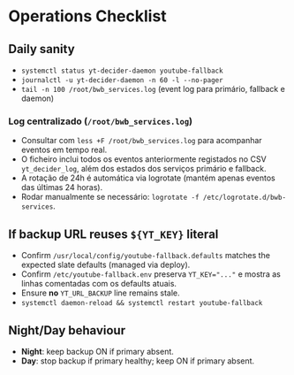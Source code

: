 # Operations Checklist

## Daily sanity
- `systemctl status yt-decider-daemon youtube-fallback`
- `journalctl -u yt-decider-daemon -n 60 -l --no-pager`
- `tail -n 100 /root/bwb_services.log` (event log para primário, fallback e daemon)

### Log centralizado (`/root/bwb_services.log`)
- Consultar com `less +F /root/bwb_services.log` para acompanhar eventos em tempo real.
- O ficheiro inclui todos os eventos anteriormente registados no CSV `yt_decider_log`, além dos estados dos serviços primário e fallback.
- A rotação de 24h é automática via logrotate (mantém apenas eventos das últimas 24 horas).
- Rodar manualmente se necessário: `logrotate -f /etc/logrotate.d/bwb-services`.

## If backup URL reuses `${YT_KEY}` literal
- Confirm `/usr/local/config/youtube-fallback.defaults` matches the expected slate defaults (managed via deploy).
- Confirm `/etc/youtube-fallback.env` preserva `YT_KEY="..."` e mostra as linhas comentadas com os defaults atuais.
- Ensure **no** `YT_URL_BACKUP` line remains stale.
- `systemctl daemon-reload && systemctl restart youtube-fallback`

## Night/Day behaviour
- **Night**: keep backup ON if primary absent.
- **Day**: stop backup if primary healthy; keep ON if primary absent.
